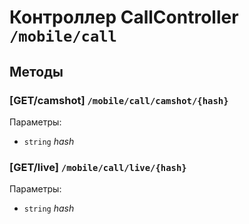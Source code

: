 # Контроллер CallController `/mobile/call`

## Методы

### [GET/camshot]  `/mobile/call/camshot/{hash}`

Параметры: 

- `string` *hash*

### [GET/live]  `/mobile/call/live/{hash}`

Параметры: 

- `string` *hash*
